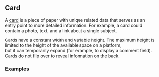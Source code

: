 ## Card

A [card](https://www.google.com/design/spec/components/cards.html) is a piece of paper with unique related data that serves as an  
entry point to more detailed information. For example, a card could  
contain a photo, text, and a link about a single subject.

Cards have a constant width and variable height. The maximum height is  
limited to the height of the available space on a platform,  
but it can temporarily expand (for example, to display a comment field).
Cards do not flip over to reveal information on the back.

### Examples
